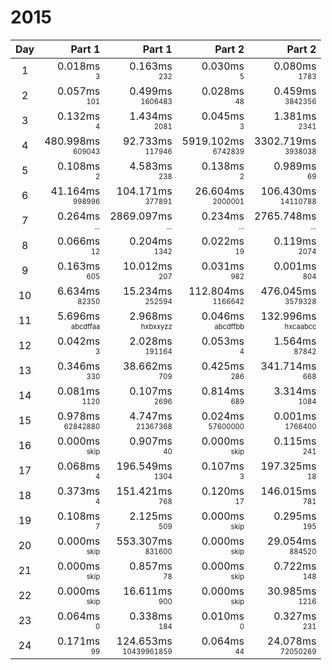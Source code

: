 # 2015

Day | Part 1 | Part 1 | Part 2 | Part 2
:---:|---:|---:|---:|---:
1 | 0.018ms <br/><sub><sup>3</sup></sub> | 0.163ms <br/><sub><sup>232</sup></sub> | 0.030ms <br/><sub><sup>5</sup></sub> | 0.080ms <br/><sub><sup>1783</sup></sub> 
2 | 0.057ms <br/><sub><sup>101</sup></sub> | 0.499ms <br/><sub><sup>1606483</sup></sub> | 0.028ms <br/><sub><sup>48</sup></sub> | 0.459ms <br/><sub><sup>3842356</sup></sub> 
3 | 0.132ms <br/><sub><sup>4</sup></sub> | 1.434ms <br/><sub><sup>2081</sup></sub> | 0.045ms <br/><sub><sup>3</sup></sub> | 1.381ms <br/><sub><sup>2341</sup></sub> 
4 | 480.998ms <br/><sub><sup>609043</sup></sub> | 92.733ms <br/><sub><sup>117946</sup></sub> | 5919.102ms <br/><sub><sup>6742839</sup></sub> | 3302.719ms <br/><sub><sup>3938038</sup></sub> 
5 | 0.108ms <br/><sub><sup>2</sup></sub> | 4.583ms <br/><sub><sup>238</sup></sub> | 0.138ms <br/><sub><sup>2</sup></sub> | 0.989ms <br/><sub><sup>69</sup></sub> 
6 | 41.164ms <br/><sub><sup>998996</sup></sub> | 104.171ms <br/><sub><sup>377891</sup></sub> | 26.604ms <br/><sub><sup>2000001</sup></sub> | 106.430ms <br/><sub><sup>14110788</sup></sub> 
7 | 0.264ms <br/><sub><sup>...</sup></sub> | 2869.097ms <br/><sub><sup>...</sup></sub> | 0.234ms <br/><sub><sup>...</sup></sub> | 2765.748ms <br/><sub><sup>...</sup></sub> 
8 | 0.066ms <br/><sub><sup>12</sup></sub> | 0.204ms <br/><sub><sup>1342</sup></sub> | 0.022ms <br/><sub><sup>19</sup></sub> | 0.119ms <br/><sub><sup>2074</sup></sub> 
9 | 0.163ms <br/><sub><sup>605</sup></sub> | 10.012ms <br/><sub><sup>207</sup></sub> | 0.031ms <br/><sub><sup>982</sup></sub> | 0.001ms <br/><sub><sup>804</sup></sub> 
10 | 6.634ms <br/><sub><sup>82350</sup></sub> | 15.234ms <br/><sub><sup>252594</sup></sub> | 112.804ms <br/><sub><sup>1166642</sup></sub> | 476.045ms <br/><sub><sup>3579328</sup></sub> 
11 | 5.696ms <br/><sub><sup>abcdffaa</sup></sub> | 2.968ms <br/><sub><sup>hxbxxyzz</sup></sub> | 0.046ms <br/><sub><sup>abcdffbb</sup></sub> | 132.996ms <br/><sub><sup>hxcaabcc</sup></sub> 
12 | 0.042ms <br/><sub><sup>3</sup></sub> | 2.028ms <br/><sub><sup>191164</sup></sub> | 0.053ms <br/><sub><sup>4</sup></sub> | 1.564ms <br/><sub><sup>87842</sup></sub> 
13 | 0.346ms <br/><sub><sup>330</sup></sub> | 38.662ms <br/><sub><sup>709</sup></sub> | 0.425ms <br/><sub><sup>286</sup></sub> | 341.714ms <br/><sub><sup>668</sup></sub> 
14 | 0.081ms <br/><sub><sup>1120</sup></sub> | 0.107ms <br/><sub><sup>2696</sup></sub> | 0.814ms <br/><sub><sup>689</sup></sub> | 3.314ms <br/><sub><sup>1084</sup></sub> 
15 | 0.978ms <br/><sub><sup>62842880</sup></sub> | 4.747ms <br/><sub><sup>21367368</sup></sub> | 0.024ms <br/><sub><sup>57600000</sup></sub> | 0.001ms <br/><sub><sup>1766400</sup></sub> 
16 | 0.000ms <br/><sub><sup>skip</sup></sub> | 0.907ms <br/><sub><sup>40</sup></sub> | 0.000ms <br/><sub><sup>skip</sup></sub> | 0.115ms <br/><sub><sup>241</sup></sub> 
17 | 0.068ms <br/><sub><sup>4</sup></sub> | 196.549ms <br/><sub><sup>1304</sup></sub> | 0.107ms <br/><sub><sup>3</sup></sub> | 197.325ms <br/><sub><sup>18</sup></sub> 
18 | 0.373ms <br/><sub><sup>4</sup></sub> | 151.421ms <br/><sub><sup>768</sup></sub> | 0.120ms <br/><sub><sup>17</sup></sub> | 146.015ms <br/><sub><sup>781</sup></sub> 
19 | 0.108ms <br/><sub><sup>7</sup></sub> | 2.125ms <br/><sub><sup>509</sup></sub> | 0.000ms <br/><sub><sup>skip</sup></sub> | 0.295ms <br/><sub><sup>195</sup></sub> 
20 | 0.000ms <br/><sub><sup>skip</sup></sub> | 553.307ms <br/><sub><sup>831600</sup></sub> | 0.000ms <br/><sub><sup>skip</sup></sub> | 29.054ms <br/><sub><sup>884520</sup></sub> 
21 | 0.000ms <br/><sub><sup>skip</sup></sub> | 0.857ms <br/><sub><sup>78</sup></sub> | 0.000ms <br/><sub><sup>skip</sup></sub> | 0.722ms <br/><sub><sup>148</sup></sub> 
22 | 0.000ms <br/><sub><sup>skip</sup></sub> | 16.611ms <br/><sub><sup>900</sup></sub> | 0.000ms <br/><sub><sup>skip</sup></sub> | 30.985ms <br/><sub><sup>1216</sup></sub> 
23 | 0.064ms <br/><sub><sup>0</sup></sub> | 0.338ms <br/><sub><sup>184</sup></sub> | 0.010ms <br/><sub><sup>0</sup></sub> | 0.327ms <br/><sub><sup>231</sup></sub> 
24 | 0.171ms <br/><sub><sup>99</sup></sub> | 124.653ms <br/><sub><sup>10439961859</sup></sub> | 0.064ms <br/><sub><sup>44</sup></sub> | 24.078ms <br/><sub><sup>72050269</sup></sub> 
